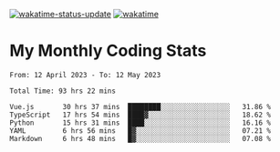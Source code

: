 [![wakatime-status-update](https://github.com/noopurphalak/noopurphalak/workflows/wakatime-status-update/badge.svg)](https://github.com/noopurphalak/noopurphalak/actions/workflows/main.yml)
[![wakatime](https://wakatime.com/badge/user/80ace140-ef40-4fdd-b8ed-f3be3d2e1aea.svg)](https://wakatime.com/@80ace140-ef40-4fdd-b8ed-f3be3d2e1aea)

# My Monthly Coding Stats

<!--START_SECTION:waka-->

```text
From: 12 April 2023 - To: 12 May 2023

Total Time: 93 hrs 22 mins

Vue.js       30 hrs 37 mins  ████████░░░░░░░░░░░░░░░░░   31.86 %
TypeScript   17 hrs 54 mins  ████▓░░░░░░░░░░░░░░░░░░░░   18.62 %
Python       15 hrs 31 mins  ████░░░░░░░░░░░░░░░░░░░░░   16.16 %
YAML         6 hrs 56 mins   █▓░░░░░░░░░░░░░░░░░░░░░░░   07.21 %
Markdown     6 hrs 48 mins   █▓░░░░░░░░░░░░░░░░░░░░░░░   07.08 %
```

<!--END_SECTION:waka-->
